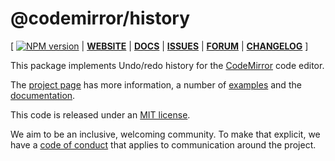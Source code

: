 # @codemirror/history

[ [![NPM version](https://img.shields.io/npm/v/@codemirror/next.svg)](https://www.npmjs.org/package/@codemirror/history) | [**WEBSITE**](https://codemirror.net/6/) | [**DOCS**](https://codemirror.net/6/docs/ref/#history) | [**ISSUES**](https://github.com/codemirror/codemirror.next/issues) | [**FORUM**](https://discuss.codemirror.net/c/next/) | [**CHANGELOG**](https://github.com/codemirror/history/blob/main/CHANGELOG.md) ]

This package implements Undo/redo history for the
[CodeMirror](https://codemirror.net/6/) code editor.

The [project page](https://codemirror.net/6/) has more information, a
number of [examples](https://codemirror.net/6/examples/) and the
[documentation](https://codemirror.net/6/docs/).

This code is released under an
[MIT license](https://github.com/codemirror/history/tree/main/LICENSE).

We aim to be an inclusive, welcoming community. To make that explicit,
we have a [code of
conduct](http://contributor-covenant.org/version/1/1/0/) that applies
to communication around the project.

